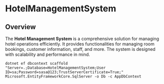 
# HotelManagementSystem

## Overview

The **Hotel Management System** is a comprehensive solution for managing hotel operations efficiently. It provides functionalities for managing room bookings, customer information, staff, and more. The system is designed with scalability and performance in mind.

    dotnet ef dbcontext scaffold "Server=.;Database=HotelManagementSystem;User ID=sa;Password=sasa@123;TrustServerCertificate=True;" Microsoft.EntityFrameworkCore.SqlServer -o Db -c AppDbContext